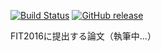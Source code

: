 [![Build Status](https://travis-ci.org/trileg/fit2016-paper.svg?branch=master)](https://travis-ci.org/trileg/fit2016-paper)
[![GitHub release](https://img.shields.io/github/release/trileg/fit2016-paper.svg?maxAge=3600)](https://github.com/trileg/fit2016-paper/releases/latest)

FIT2016に提出する論文（執筆中…）
